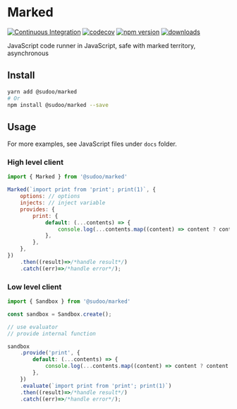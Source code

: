 # Marked

[![Continuous Integration](https://github.com/SudoDotDog/Marked/actions/workflows/ci.yml/badge.svg)](https://github.com/SudoDotDog/Marked/actions/workflows/ci.yml)
[![codecov](https://codecov.io/gh/SudoDotDog/Marked/branch/master/graph/badge.svg)](https://codecov.io/gh/SudoDotDog/Marked)
[![npm version](https://badge.fury.io/js/%40sudoo%2Fmarked.svg)](https://badge.fury.io/js/%40sudoo%2Fmarked)
[![downloads](https://img.shields.io/npm/dm/@sudoo/marked.svg)](https://www.npmjs.com/package/@sudoo/marked)

JavaScript code runner in JavaScript, safe with marked territory, asynchronous

## Install

```sh
yarn add @sudoo/marked
# Or
npm install @sudoo/marked --save
```

## Usage

For more examples, see JavaScript files under `docs` folder.

### High level client

```js
import { Marked } from '@sudoo/marked'

Marked(`import print from 'print'; print(1)`, {
    options: // options
    injects: // inject variable
    provides: {
        print: {
            default: (...contents) => {
                console.log(...contents.map((content) => content ? content.toString() : 'undefined'));
            },
        },
    },
})
    .then((result)=>/*handle result*/)
    .catch((err)=>/*handle error*/);
```

### Low level client

```js
import { Sandbox } from '@sudoo/marked'

const sandbox = Sandbox.create();

// use evaluator
// provide internal function

sandbox
    .provide('print', {
        default: (...contents) => {
            console.log(...contents.map((content) => content ? content.toString() : 'undefined'));
        },
    })
    .evaluate(`import print from 'print'; print(1)`)
    .then((result)=>/*handle result*/)
    .catch((err)=>/*handle error*/);
```
